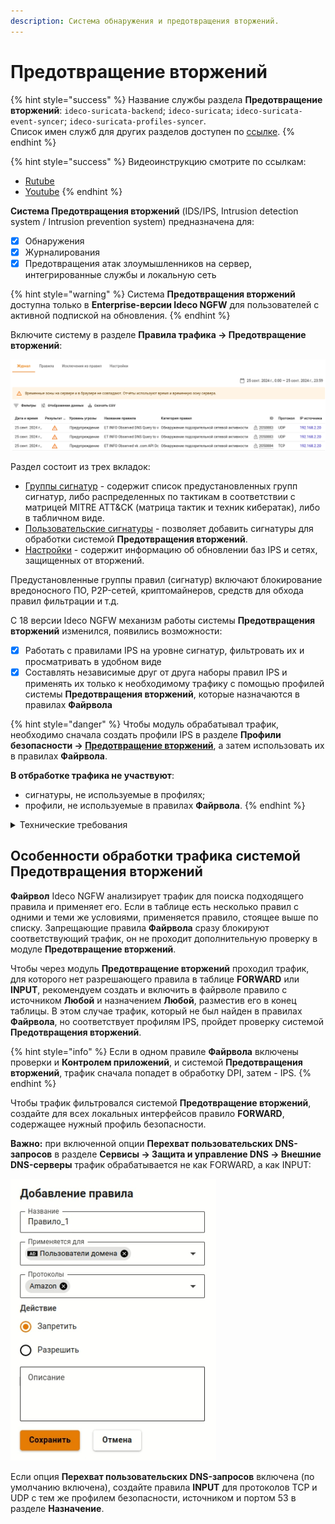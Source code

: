 ```yaml
---
description: Система обнаружения и предотвращения вторжений.
---
```


# Предотвращение вторжений

{% hint style="success" %}
Название службы раздела **Предотвращение вторжений**: `ideco-suricata-backend`; `ideco-suricata`; `ideco-suricata-event-syncer`; `ideco-suricata-profiles-syncer`. \
Список имен служб для других разделов доступен по [ссылке](/settings/server-management/terminal/README.md).
{% endhint %}

{% hint style="success" %}
Видеоинструкцию смотрите по ссылкам:
* [Rutube](https://rutube.ru/video/51ab34552faab4f364f6122ad1001a72/)
* [Youtube](https://youtu.be/LfsQ0VeH_Z8)
{% endhint %}

**Система Предотвращения вторжений** (IDS/IPS, Intrusion detection system / Intrusion prevention system) предназначена для:

* [x] Обнаружения
* [x] Журналирования
* [x] Предотвращения атак злоумышленников на сервер, интегрированные службы и локальную сеть

{% hint style="warning" %}
Система **Предотвращения вторжений** доступна только в **Enterprise-версии Ideco NGFW** для пользователей с активной подпиской на обновления.
{% endhint %}

Включите систему в разделе **Правила трафика -> Предотвращение вторжений**:

![](/.gitbook/assets/ips10.png)

Раздел состоит из трех вкладок:

* [Группы сигнатур](rules.md) - содержит список предустановленных групп сигнатур, либо распределенных по тактикам в соответствии с матрицей MITRE ATT&CK (матрица тактик и техник кибератак), либо в табличном виде.
* [Пользовательские сигнатуры](custom-signatures.md) - позволяет добавить сигнатуры для обработки системой **Предотвращения вторжений**.
* [Настройки](settings.md) - содержит информацию об обновлении баз IPS и сетях, защищенных от вторжений.

Предустановленные группы правил (сигнатур) включают блокирование вредоносного ПО, P2P-сетей, криптомайнеров, средств для обхода правил фильтрации и т.д.

С 18 версии Ideco NGFW механизм работы системы **Предотвращения вторжений** изменился, появились возможности:

* [x] Работать с правилами IPS на уровне сигнатур, фильтровать их и просматривать в удобном виде
* [x] Составлять независимые друг от друга наборы правил IPS и применять их только к необходимому трафику с помощью профилей системы **Предотвращения вторжений**, которые назначаются в правилах **Файрвола**

{% hint style="danger" %}
Чтобы модуль обрабатывал трафик, необходимо сначала создать профили IPS в разделе **Профили безопасности -> [Предотвращение вторжений](/settings/security-profiles/ips-profiles/README.md)**, а затем использовать их в правилах **Файрвола**.

**В отбработке трафика не участвуют**:
* сигнатуры, не используемые в профилях;
* профили, не используемые в правилах **Файрвола**.
{% endhint %}

<details>

<summary>Технические требования</summary>

Для работы системы **Предотвращения вторжений** требуются значительные вычислительные ресурсы. Предпочтительным являются многоядерные (4 и более) процессоры. Минимальное количество оперативной памяти для использования системы: 16 ГБ.

После включения системы проконтролируйте, что мощности вашего процессора достаточно для проверки трафика, следующего через шлюз. \
В разделе **Мониторинг -> [Графики загруженности](/settings/monitor/workload-schedule.md)** выберите параметр средняя загрузка (за 1, 5 и 15 минут).

Подробнее о [Load Average](https://habr.com/ru/company/vk/blog/335326/).

</details>

## Особенности обработки трафика системой Предотвращения вторжений

**Файрвол** Ideco NGFW анализирует трафик для поиска подходящего правила и применяет его. Если в таблице есть несколько правил с одними и теми же условиями, применяется правило, стоящее выше по списку. Запрещающие правила **Файрвола** сразу блокируют соответствующий трафик, он не проходит дополнительную проверку в модуле **Предотвращение вторжений**.

Чтобы через модуль **Предотвращение вторжений** проходил трафик, для которого нет разрешающего правила в таблице **FORWARD** или **INPUT**, рекомендуем создать и включить в файрволе правило с источником **Любой** и назначением **Любой**, разместив его в конец таблицы. В этом случае трафик, который не был найден в правилах **Файрвола**, но соответствует профилям IPS, пройдет проверку системой **Предотвращения вторжений**.

{% hint style="info" %}
Если в одном правиле **Файрвола** включены проверки и **Контролем приложений**, и системой **Предотвращения вторжений**, трафик сначала попадет в обработку DPI, затем - IPS.
{% endhint %}

Чтобы трафик фильтровался системой **Предотвращение вторжений**, создайте для всех локальных интерфейсов правило **FORWARD**, содержащее нужный профиль безопасности.

**Важно:** при включенной опции **Перехват пользовательских DNS-запросов** в разделе **Сервисы -> Защита и управление DNS -> Внешние DNS-серверы** трафик обрабатывается не как FORWARD, а как INPUT:

![](/.gitbook/assets/application-control5.png)

Если опция **Перехват пользовательских DNS-запросов** включена (по умолчанию включена), создайте правила **INPUT** для протоколов TCP и UDP с тем же профилем безопасности, источником и портом 53 в разделе **Назначение**.